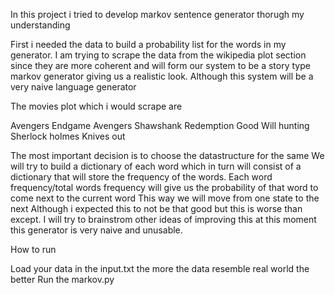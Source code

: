 In this project i tried to develop markov sentence generator thorugh my understanding

First i needed the data to build a probability list for the words in my generator.
I am trying to scrape the data from the wikipedia plot section since they are more coherent and will form our system to be a
story type markov generator giving us a realistic look. Although this system will be a very naive language generator 

The movies plot which i would scrape are

Avengers Endgame
Avengers
Shawshank Redemption
Good Will hunting
Sherlock holmes
Knives out

The most important decision is to choose the datastructure for the same
We will try to build a dictionary of each word which in turn will consist of a dictionary that will store the frequency of the words. Each word frequency/total words frequency will give us the probability of that word to come next to the current word 
This way we will move from one state to the next
Although i expected this to not be that good but this is worse than except. I will try to brainstrom other ideas of improving this at this moment this generator is very naive and unusable.

How to run

Load your data in the input.txt the more the data resemble real world the better
Run the markov.py 
